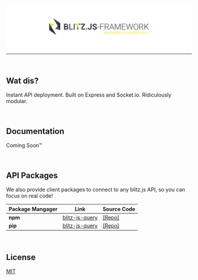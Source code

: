 [![blitz.js](/banner.png)](https://github.com/nexus-devs)

- - - -
<br>

## Wat dis?
Instant API deployment. Built on Express and Socket.io. Ridiculously modular.

<br>

## Documentation
Coming Soon™

<br>

## API Packages
We also provide client packages to connect to any blitz.js API, so you can focus on real code! <br>

| Package Mangager        | Link           | Source Code  |
| ------------- |-------------| -----|
| **npm**       | [blitz-js-query](https://www.npmjs.com/package/blitz-js-query) | [[Repo]](https://github.com/nexus-devs/npm-blitz-query) |
| **pip**       | [blitz-js-query](https://pypi.python.org/pypi?:action=display&name=blitz-js-query)      |  [[Repo]](https://github.com/nexus-devs/pip-blitz-query) |


<br>

## License
[MIT](/LICENSE)
